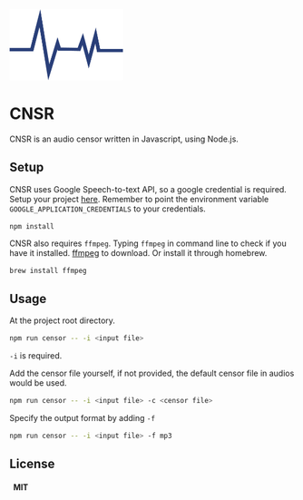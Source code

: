 <img src="https://github.com/hkisthebest/CNSR/blob/master/CNSR.png" alt="CNSR" width="200" height="125"/>

# CNSR

CNSR is an audio censor written in Javascript, using Node.js.

## Setup

CNSR uses Google Speech-to-text API, so a google credential is required. Setup your project [here](https://cloud.google.com/speech-to-text/docs/quickstart-client-libraries). Remember to point the environment variable `GOOGLE_APPLICATION_CREDENTIALS` to your credentials.
```
npm install
```
CNSR also requires `ffmpeg`. Typing `ffmpeg` in command line to check if you have it installed. [ffmpeg](https://www.ffmpeg.org/download.html) to download. Or install it through homebrew.
```bash
brew install ffmpeg
```


## Usage
At the project root directory.
```bash
npm run censor -- -i <input file>
```
`-i` is required.  
  
Add the censor file yourself, if not provided, the default censor file in audios would be used.
```bash
npm run censor -- -i <input file> -c <censor file>
```
Specify the output format by adding `-f`
```bash
npm run censor -- -i <input file> -f mp3
```
## License
#### &nbsp;&nbsp;MIT
